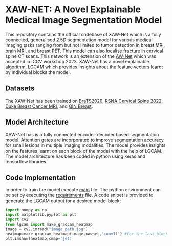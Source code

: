 # XAW-NET: A Novel Explainable Medical Image Segmentation Model
This repository contains the official codebase of XAW-Net which is a fully connected, generalised 2.5D segmentation model for various medical imaging tasks ranging from but not limited to tumor detection in breast MRI, brain MRI, and breast PET. This model can also localise fracture in cervical spine CT scans. This network is an extension of the [AW-Net](https://openaccess.thecvf.com/content/ICCV2023W/CVAMD/html/Pal_AW-Net_A_Novel_Fully_Connected_Attention-Based_Medical_Image_Segmentation_Model_ICCVW_2023_paper.html) which was accepted in ICCV workshop 2023. XAW-Net has a novel explainable algorithm, LGCAM which provides insights about the feature vectors learnt by individual blocks the model. 

## Datasets
The XAW-Net has been trained on [BraTS2020](https://www.med.upenn.edu/cbica/brats2020/data.html), [RSNA Cervical Spine 2022](https://www.kaggle.com/competitions/rsna-2022-cervical-spine-fracture-detection), [Duke Breast Cancer MRI](https://wiki.cancerimagingarchive.net/pages/viewpage.action?pageId=70226903), and [QIN Breast](https://wiki.cancerimagingarchive.net/display/Public/QIN-Breast). 

## Model Architecture
XAW-Net has is a fully connected encoder-decoder based segmentation model. Attention gates are incorporated to improve segmentation accuracy for small lesions in multiple imaging modalities. The model provides insights on the features learnt on each block of the model with the help of LGCAM. The model architecture has been coded in python using keras and tensorflow libraries.  

## Code Implementation
 In order to train the model execute [main](XAW-Net/main.py) file. The python environment can be set by executing the [requirements](XAW-Net/requirements.txt) file. 
 A code snipet is provided to generate the LGCAM output for a desired model block:
  ```python
  import numpy as np
  import matplotlib.pyplot as plt
  import cv2
  from lgcam import make_gradcam_heatmap
  image = cv2.imread("image_path.jpg")
  heatmap=make_gradcam_heatmap(image,xawnet,'conv11') #for the last block of the XAW-Net
  plt.imshow(heatmap,cmap='jet)
  ```
